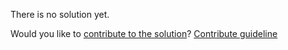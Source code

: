 
There is no solution yet.

Would you like to [contribute to the solution](https://github.com/BFEdev/BFE.dev-solutions/blob/main/problem/implement-string-prototype-trim_en.md)? [Contribute guideline](https://github.com/BFEdev/BFE.dev-solutions#how-to-contribute)
